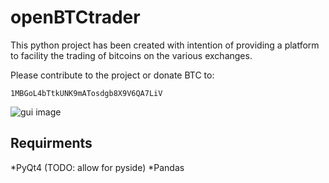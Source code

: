 openBTCtrader
=============

This python project has been created with intention of providing
a platform to facility the trading of bitcoins on the various
exchanges.

Please contribute to the project or donate BTC to:

`1MBGoL4bTtkUNK9mATosdgb8X9V6QA7LiV`

![gui image](https://raw.github.com/onlyjus/openBTCtrader/master/screenshot.png)

Requirments
-----------
*PyQt4 (TODO: allow for pyside)
*Pandas